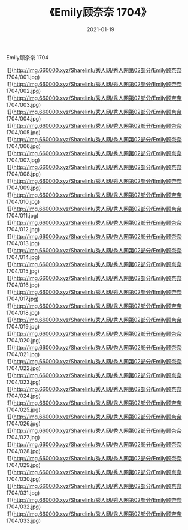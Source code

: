 ﻿---
layout: post
title:  《Emily顾奈奈 1704》
date:   2021-01-19
img: http://img.660000.xyz/Sharelink/秀人网/秀人网第02部分/Emily顾奈奈 1704/000.jpg
categories: [美女, 清纯, 唯美]
---

Emily顾奈奈 1704

  ![](http://img.660000.xyz/Sharelink/秀人网/秀人网第02部分/Emily顾奈奈 1704/001.jpg) <br> ![](http://img.660000.xyz/Sharelink/秀人网/秀人网第02部分/Emily顾奈奈 1704/002.jpg) <br> ![](http://img.660000.xyz/Sharelink/秀人网/秀人网第02部分/Emily顾奈奈 1704/003.jpg) <br> ![](http://img.660000.xyz/Sharelink/秀人网/秀人网第02部分/Emily顾奈奈 1704/004.jpg) <br> ![](http://img.660000.xyz/Sharelink/秀人网/秀人网第02部分/Emily顾奈奈 1704/005.jpg) <br> ![](http://img.660000.xyz/Sharelink/秀人网/秀人网第02部分/Emily顾奈奈 1704/006.jpg) <br> ![](http://img.660000.xyz/Sharelink/秀人网/秀人网第02部分/Emily顾奈奈 1704/007.jpg) <br> ![](http://img.660000.xyz/Sharelink/秀人网/秀人网第02部分/Emily顾奈奈 1704/008.jpg) <br> ![](http://img.660000.xyz/Sharelink/秀人网/秀人网第02部分/Emily顾奈奈 1704/009.jpg) <br> ![](http://img.660000.xyz/Sharelink/秀人网/秀人网第02部分/Emily顾奈奈 1704/010.jpg) <br> ![](http://img.660000.xyz/Sharelink/秀人网/秀人网第02部分/Emily顾奈奈 1704/011.jpg) <br> ![](http://img.660000.xyz/Sharelink/秀人网/秀人网第02部分/Emily顾奈奈 1704/012.jpg) <br> ![](http://img.660000.xyz/Sharelink/秀人网/秀人网第02部分/Emily顾奈奈 1704/013.jpg) <br> ![](http://img.660000.xyz/Sharelink/秀人网/秀人网第02部分/Emily顾奈奈 1704/014.jpg) <br> ![](http://img.660000.xyz/Sharelink/秀人网/秀人网第02部分/Emily顾奈奈 1704/015.jpg) <br> ![](http://img.660000.xyz/Sharelink/秀人网/秀人网第02部分/Emily顾奈奈 1704/016.jpg) <br> ![](http://img.660000.xyz/Sharelink/秀人网/秀人网第02部分/Emily顾奈奈 1704/017.jpg) <br> ![](http://img.660000.xyz/Sharelink/秀人网/秀人网第02部分/Emily顾奈奈 1704/018.jpg) <br> ![](http://img.660000.xyz/Sharelink/秀人网/秀人网第02部分/Emily顾奈奈 1704/019.jpg) <br> ![](http://img.660000.xyz/Sharelink/秀人网/秀人网第02部分/Emily顾奈奈 1704/020.jpg) <br> ![](http://img.660000.xyz/Sharelink/秀人网/秀人网第02部分/Emily顾奈奈 1704/021.jpg) <br> ![](http://img.660000.xyz/Sharelink/秀人网/秀人网第02部分/Emily顾奈奈 1704/022.jpg) <br> ![](http://img.660000.xyz/Sharelink/秀人网/秀人网第02部分/Emily顾奈奈 1704/023.jpg) <br> ![](http://img.660000.xyz/Sharelink/秀人网/秀人网第02部分/Emily顾奈奈 1704/024.jpg) <br> ![](http://img.660000.xyz/Sharelink/秀人网/秀人网第02部分/Emily顾奈奈 1704/025.jpg) <br> ![](http://img.660000.xyz/Sharelink/秀人网/秀人网第02部分/Emily顾奈奈 1704/026.jpg) <br> ![](http://img.660000.xyz/Sharelink/秀人网/秀人网第02部分/Emily顾奈奈 1704/027.jpg) <br> ![](http://img.660000.xyz/Sharelink/秀人网/秀人网第02部分/Emily顾奈奈 1704/028.jpg) <br> ![](http://img.660000.xyz/Sharelink/秀人网/秀人网第02部分/Emily顾奈奈 1704/029.jpg) <br> ![](http://img.660000.xyz/Sharelink/秀人网/秀人网第02部分/Emily顾奈奈 1704/030.jpg) <br> ![](http://img.660000.xyz/Sharelink/秀人网/秀人网第02部分/Emily顾奈奈 1704/031.jpg) <br> ![](http://img.660000.xyz/Sharelink/秀人网/秀人网第02部分/Emily顾奈奈 1704/032.jpg) <br> ![](http://img.660000.xyz/Sharelink/秀人网/秀人网第02部分/Emily顾奈奈 1704/033.jpg) <br>